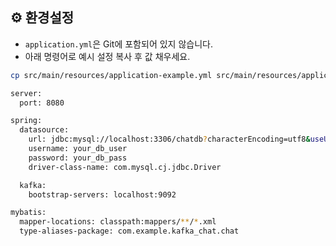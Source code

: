 ## ⚙️ 환경설정
- `application.yml`은 Git에 포함되어 있지 않습니다.
- 아래 명령어로 예시 설정 복사 후 값 채우세요.

```bash
cp src/main/resources/application-example.yml src/main/resources/application.yml

server:
  port: 8080

spring:
  datasource:
    url: jdbc:mysql://localhost:3306/chatdb?characterEncoding=utf8&useUnicode=true
    username: your_db_user
    password: your_db_pass
    driver-class-name: com.mysql.cj.jdbc.Driver

  kafka:
    bootstrap-servers: localhost:9092

mybatis:
  mapper-locations: classpath:mappers/**/*.xml
  type-aliases-package: com.example.kafka_chat.chat
